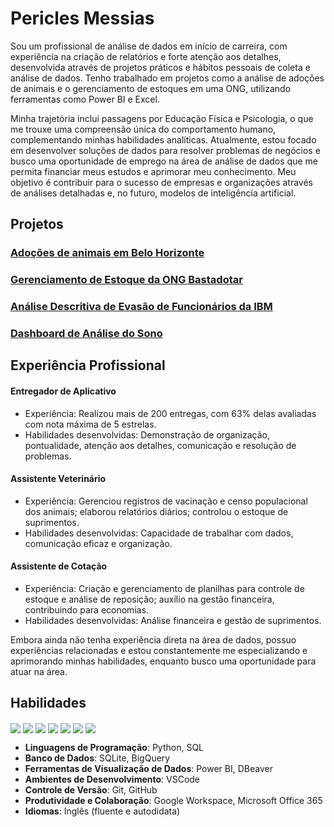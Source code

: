 # Pericles Messias

Sou um profissional de análise de dados em início de carreira, com experiência na criação de relatórios e forte atenção aos detalhes, desenvolvida através de projetos práticos e hábitos pessoais de coleta e análise de dados. Tenho trabalhado em projetos como a análise de adoções de animais e o gerenciamento de estoques em uma ONG, utilizando ferramentas como Power BI e Excel.

Minha trajetória inclui passagens por Educação Física e Psicologia, o que me trouxe uma compreensão única do comportamento humano, complementando minhas habilidades analíticas. Atualmente, estou focado em desenvolver soluções de dados para resolver problemas de negócios e busco uma oportunidade de emprego na área de análise de dados que me permita financiar meus estudos e aprimorar meu conhecimento. Meu objetivo é contribuir para o sucesso de empresas e organizações através de análises detalhadas e, no futuro, modelos de inteligência artificial.

## Projetos

### [Adoções de animais em Belo Horizonte](https://github.com/periclesrmessias/bastadotar/tree/main/animal-adoptions-in-belo-horizonte)

### [Gerenciamento de Estoque da ONG Bastadotar](https://github.com/periclesrmessias/bastadotar/tree/main/ngo-stock-management)

### [Análise Descritiva de Evasão de Funcionários da IBM](https://github.com/periclesrmessias/ibm-employee-attrition)

### [Dashboard de Análise do Sono](https://github.com/periclesrmessias/sleep-quality-statistics)

## Experiência Profissional

#### Entregador de Aplicativo
- Experiência: Realizou mais de 200 entregas, com 63% delas avaliadas com nota máxima de 5 estrelas.
- Habilidades desenvolvidas: Demonstração de organização, pontualidade, atenção aos detalhes, comunicação e resolução de problemas.
  
#### Assistente Veterinário
- Experiência: Gerenciou registros de vacinação e censo populacional dos animais; elaborou relatórios diários; controlou o estoque de suprimentos.
- Habilidades desenvolvidas: Capacidade de trabalhar com dados, comunicação eficaz e organização.
  
#### Assistente de Cotação
- Experiência: Criação e gerenciamento de planilhas para controle de estoque e análise de reposição; auxílio na gestão financeira, contribuindo para economias.
- Habilidades desenvolvidas: Análise financeira e gestão de suprimentos.

Embora ainda não tenha experiência direta na área de dados, possuo experiências relacionadas e estou constantemente me especializando e aprimorando minhas habilidades, enquanto busco uma oportunidade para atuar na área.

## Habilidades

<div style="display: inline_block">
  <img align="center" src="https://img.shields.io/badge/Python-FFD43B?style=for-the-badge&logo=python&logoColor=blue" />
  <img align="center" src="https://img.shields.io/badge/BigQuery-F9AB00?style=flat&logo=googlecloud&logoColor=white" />
  <img align="center" src="https://img.shields.io/badge/Sqlite-003B57?style=for-the-badge&logo=sqlite&logoColor=white" />
  <img align="center" src="https://img.shields.io/badge/VSCode-0078D4?style=for-the-badge&logo=visual%20studio%20code&logoColor=white" />
  <img align="center" src="https://img.shields.io/badge/Power_BI-F2C94C?style=flat&logo=powerbi&logoColor=black" />
  <img align="center" src="https://img.shields.io/badge/Google_Workspace-4285F4?style=flat&logo=google&logoColor=white" />
  <img align="center" src="https://img.shields.io/badge/Microsoft_Office_365-0078D4?style=flat&logo=microsoft&logoColor=white" />
</div>

- **Linguagens de Programação**: Python, SQL
- **Banco de Dados**: SQLite, BigQuery
- **Ferramentas de Visualização de Dados**: Power BI, DBeaver
- **Ambientes de Desenvolvimento**: VSCode
- **Controle de Versão**: Git, GitHub
- **Produtividade e Colaboração**: Google Workspace, Microsoft Office 365
- **Idiomas**: Inglês (fluente e autodidata)
